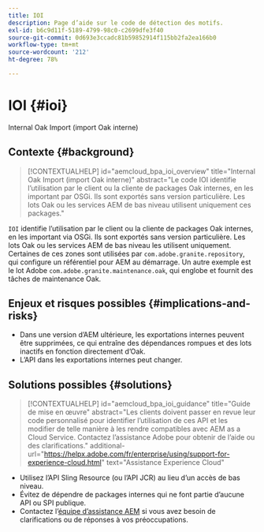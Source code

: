 ```yaml
---
title: IOI
description: Page d’aide sur le code de détection des motifs.
exl-id: b6c9d11f-5189-4799-98c0-c2699dfe3f40
source-git-commit: 0d693e3ccadc81b59852914f115bb2fa2ea166b0
workflow-type: tm+mt
source-wordcount: '212'
ht-degree: 78%

---
```


# IOI {#ioi}

Internal Oak Import (import Oak interne)

## Contexte {#background}

>[!CONTEXTUALHELP]
>id="aemcloud_bpa_ioi_overview"
>title="Internal Oak Import (import Oak interne)"
>abstract="Le code IOI identifie l’utilisation par le client ou la cliente de packages Oak internes, en les important par OSGi. Ils sont exportés sans version particulière. Les lots Oak ou les services AEM de bas niveau utilisent uniquement ces packages."

`IOI` identifie l’utilisation par le client ou la cliente de packages Oak internes, en les important via OSGi. Ils sont exportés sans version particulière. Les lots Oak ou les services AEM de bas niveau les utilisent uniquement.
Certaines de ces zones sont utilisées par `com.adobe.granite.repository`, qui configure un référentiel pour AEM au démarrage. Un autre exemple est le lot Adobe `com.adobe.granite.maintenance.oak`, qui englobe et fournit des tâches de maintenance Oak.

## Enjeux et risques possibles {#implications-and-risks}

* Dans une version d’AEM ultérieure, les exportations internes peuvent être supprimées, ce qui entraîne des dépendances rompues et des lots inactifs en fonction directement d’Oak.
* L’API dans les exportations internes peut changer.

## Solutions possibles {#solutions}

>[!CONTEXTUALHELP]
>id="aemcloud_bpa_ioi_guidance"
>title="Guide de mise en œuvre"
>abstract="Les clients doivent passer en revue leur code personnalisé pour identifier l’utilisation de ces API et les modifier de telle manière à les rendre compatibles avec AEM as a Cloud Service. Contactez l’assistance Adobe pour obtenir de l’aide ou des clarifications."
>additional-url="https://helpx.adobe.com/fr/enterprise/using/support-for-experience-cloud.html" text="Assistance Experience Cloud"

* Utilisez l’API Sling Resource (ou l’API JCR) au lieu d’un accès de bas niveau.
* Évitez de dépendre de packages internes qui ne font partie d’aucune API ou SPI publique.
* Contactez l’[équipe d’assistance AEM](https://helpx.adobe.com/fr/enterprise/using/support-for-experience-cloud.html) si vous avez besoin de clarifications ou de réponses à vos préoccupations.
